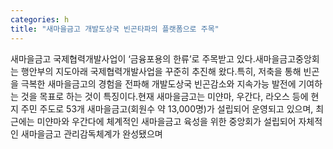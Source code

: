 ```yaml
---
categories: h
title: "새마을금고 개발도상국 빈곤타파의 플랫폼으로 주목"
---
```

새마을금고 국제협력개발사업이 ‘금융포용의 한류’로 주목받고 있다.새마을금고중앙회는 행안부의 지도아래 국제협력개발사업을 꾸준히 추진해 왔다.특히, 저축을 통해 빈곤을 극복한 새마을금고의 경험을 전파해 개발도상국 빈곤감소와 지속가능 발전에 기여하는 것을 목표로 하는 것이 특징이다.현재 새마을금고는 미얀마, 우간다, 라오스 등에 현지 주민 주도로 53개 새마을금고(회원수 약 13,000명)가 설립되어 운영되고 있으며, 최근에는 미얀마와 우간다에 체계적인 새마을금고 육성을 위한 중앙회가 설립되어 자체적인 새마을금고 관리감독체계가 완성됐으며